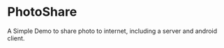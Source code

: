 PhotoShare
==========

A Simple Demo to share photo to internet, including a server and android client.
